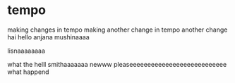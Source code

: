 # tempo
making changes in tempo
making another change in tempo
another change
hai hello
anjana mushinaaaa


lisnaaaaaaaa

what the helll
smithaaaaaaa
newww
pleaseeeeeeeeeeeeeeeeeeeeeeeeeee
what happend
